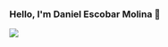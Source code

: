 ### Hello, I'm Daniel Escobar Molina 👋

<p><img src="https://camo.githubusercontent.com/11f6e6699104e7ef8d86a259f8e32544e2c75f6b8a69f7b894627b795374f45f/68747470733a2f2f6769746875622d726561646d652d73746174732e76657263656c2e6170702f6170692f746f702d6c616e67733f757365726e616d653d616b6173682d63686f7772617369612673686f775f69636f6e733d74727565266c6f63616c653d656e266c61796f75743d636f6d70616374"></p>
<!--
**DaniiGG/DaniiGG** is a ✨ _special_ ✨ repository because its `README.md` (this file) appears on your GitHub profile.

Here are some ideas to get you started:

- 🔭 I’m currently working on ...
- 🌱 I’m currently learning ...
- 👯 I’m looking to collaborate on ...
- 🤔 I’m looking for help with ...
- 💬 Ask me about ...
- 📫 How to reach me: ...
- 😄 Pronouns: ...
- ⚡ Fun fact: ...
-->
